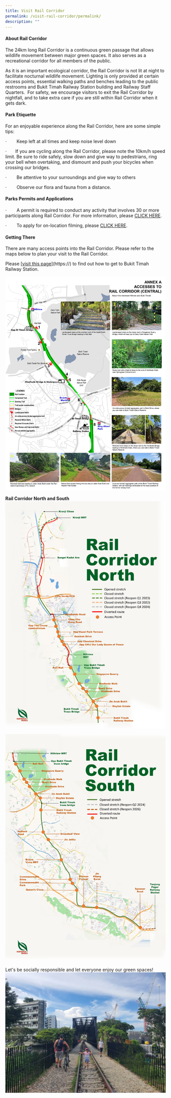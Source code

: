 ```yaml
---
title: Visit Rail Corridor
permalink: /visit-rail-corridor/permalink/
description: ""
---
```

#### **About Rail Corridor**

The 24km long Rail Corridor is a continuous green passage that allows wildlife movement between major green spaces. It also serves as a recreational corridor for all members of the public.

As it is an important ecological corridor, the Rail Corridor is not lit at night to facilitate nocturnal wildlife movement. Lighting is only provided at certain access points, essential walking paths and benches leading to the public restrooms and Bukit Timah Railway Station building and Railway Staff Quarters.  For safety, we encourage visitors to exit the Rail Corridor by nightfall, and to take extra care if you are still within Rail Corridor when it gets dark.

#### **Park Etiquette**
For an enjoyable experience along the Rail Corridor, here are some simple tips:

·        Keep left at all times and keep noise level down

·       If you are cycling along the Rail Corridor, please note the 10km/h speed limit. Be sure to ride safely, slow down and give way to pedestrians, ring your bell when overtaking, and dismount and push your bicycles when crossing our bridges.

·        Be attentive to your surroundings and give way to others

·        Observe our flora and fauna from a distance. 



#### **Parks Permits and Applications**

·        A permit is required to conduct any activity that involves 30 or more participants along Rail Corridor. For more information, please [CLICK HERE](https://www.nparks.gov.sg/services/parks-permits-and-applications).

·        To apply for on-location filming, please [CLICK HERE](https://www.nparks.gov.sg/services/parks-permits-and-applications).


#### **Getting There**
 
There are many access points into the Rail Corridor. Please refer to the maps below to plan your visit to the Rail Corridor.

Please [[visit this page](https://nparks-test1-staging.netlify.app/our-rail-corridor/permalink/)](https://) to find out how to get to Bukit Timah Railway Station. 

![rc central](/images/RC%20Central/RC%20Central%20jpg.jpg)

**Rail Corridor North and South**
![rail corridor north](/images/RC%20North/RC%20North%20Map%20jpg%20280622.jpg)

![rail corridor south](/images/RC%20South/RC%20South%20Map%20jpg%20280622.jpg)

Let's be socially responsible and let everyone enjoy our green spaces!
![](/images/Rail%20Corridor_pls%20dismount.png)